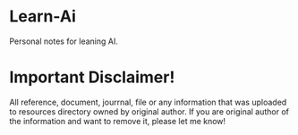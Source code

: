 # Learn-Ai
Personal notes for leaning AI. 

# Important Disclaimer!
All reference, document, jourrnal, file or any information that was uploaded to resources directory owned by original author. 
If you are original author of the information and want to remove it, please let me know!
